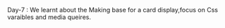 Day-7 : We learnt about the Making base for a card display,focus on Css varaibles and media queires.